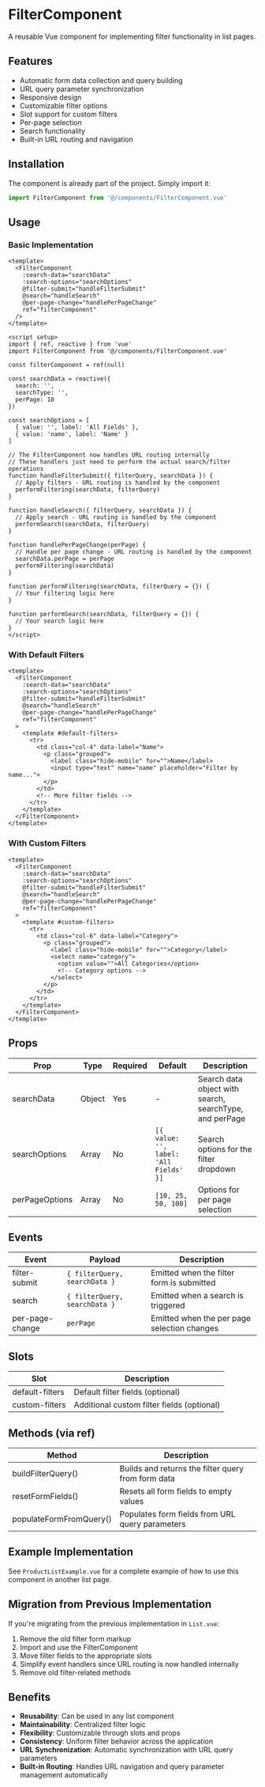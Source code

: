 # FilterComponent

A reusable Vue component for implementing filter functionality in list pages.

## Features

- Automatic form data collection and query building
- URL query parameter synchronization
- Responsive design
- Customizable filter options
- Slot support for custom filters
- Per-page selection
- Search functionality
- Built-in URL routing and navigation

## Installation

The component is already part of the project. Simply import it:

```javascript
import FilterComponent from '@/components/FilterComponent.vue'
```

## Usage

### Basic Implementation

```vue
<template>
  <FilterComponent
    :search-data="searchData"
    :search-options="searchOptions"
    @filter-submit="handleFilterSubmit"
    @search="handleSearch"
    @per-page-change="handlePerPageChange"
    ref="filterComponent"
  />
</template>

<script setup>
import { ref, reactive } from 'vue'
import FilterComponent from '@/components/FilterComponent.vue'

const filterComponent = ref(null)

const searchData = reactive({
  search: '',
  searchType: '',
  perPage: 10
})

const searchOptions = [
  { value: '', label: 'All Fields' },
  { value: 'name', label: 'Name' }
]

// The FilterComponent now handles URL routing internally
// These handlers just need to perform the actual search/filter operations
function handleFilterSubmit({ filterQuery, searchData }) {
  // Apply filters - URL routing is handled by the component
  performFiltering(searchData, filterQuery)
}

function handleSearch({ filterQuery, searchData }) {
  // Apply search - URL routing is handled by the component
  performSearch(searchData, filterQuery)
}

function handlePerPageChange(perPage) {
  // Handle per page change - URL routing is handled by the component
  searchData.perPage = perPage
  performFiltering(searchData)
}

function performFiltering(searchData, filterQuery = {}) {
  // Your filtering logic here
}

function performSearch(searchData, filterQuery = {}) {
  // Your search logic here
}
</script>
```

### With Default Filters

```vue
<template>
  <FilterComponent
    :search-data="searchData"
    :search-options="searchOptions"
    @filter-submit="handleFilterSubmit"
    @search="handleSearch"
    @per-page-change="handlePerPageChange"
    ref="filterComponent"
  >
    <template #default-filters>
      <tr>
        <td class="col-4" data-label="Name">
          <p class="grouped">
            <label class="hide-mobile" for="">Name</label>
            <input type="text" name="name" placeholder="Filter by name...">
          </p>
        </td>
        <!-- More filter fields -->
      </tr>
    </template>
  </FilterComponent>
</template>
```

### With Custom Filters

```vue
<template>
  <FilterComponent
    :search-data="searchData"
    :search-options="searchOptions"
    @filter-submit="handleFilterSubmit"
    @search="handleSearch"
    @per-page-change="handlePerPageChange"
    ref="filterComponent"
  >
    <template #custom-filters>
      <tr>
        <td class="col-6" data-label="Category">
          <p class="grouped">
            <label class="hide-mobile" for="">Category</label>
            <select name="category">
              <option value="">All Categories</option>
              <!-- Category options -->
            </select>
          </p>
        </td>
      </tr>
    </template>
  </FilterComponent>
</template>
```

## Props

| Prop | Type | Required | Default | Description |
|------|------|----------|---------|-------------|
| searchData | Object | Yes | - | Search data object with search, searchType, and perPage |
| searchOptions | Array | No | `[{ value: '', label: 'All Fields' }]` | Search options for the filter dropdown |
| perPageOptions | Array | No | `[10, 25, 50, 100]` | Options for per page selection |

## Events

| Event | Payload | Description |
|-------|---------|-------------|
| filter-submit | `{ filterQuery, searchData }` | Emitted when the filter form is submitted |
| search | `{ filterQuery, searchData }` | Emitted when a search is triggered |
| per-page-change | `perPage` | Emitted when the per page selection changes |

## Slots

| Slot | Description |
|------|-------------|
| default-filters | Default filter fields (optional) |
| custom-filters | Additional custom filter fields (optional) |

## Methods (via ref)

| Method | Description |
|--------|-------------|
| buildFilterQuery() | Builds and returns the filter query from form data |
| resetFormFields() | Resets all form fields to empty values |
| populateFormFromQuery() | Populates form fields from URL query parameters |

## Example Implementation

See `ProductListExample.vue` for a complete example of how to use this component in another list page.

## Migration from Previous Implementation

If you're migrating from the previous implementation in `List.vue`:

1. Remove the old filter form markup
2. Import and use the FilterComponent
3. Move filter fields to the appropriate slots
4. Simplify event handlers since URL routing is now handled internally
5. Remove old filter-related methods

## Benefits

- **Reusability**: Can be used in any list component
- **Maintainability**: Centralized filter logic
- **Flexibility**: Customizable through slots and props
- **Consistency**: Uniform filter behavior across the application
- **URL Synchronization**: Automatic synchronization with URL query parameters
- **Built-in Routing**: Handles URL navigation and query parameter management automatically